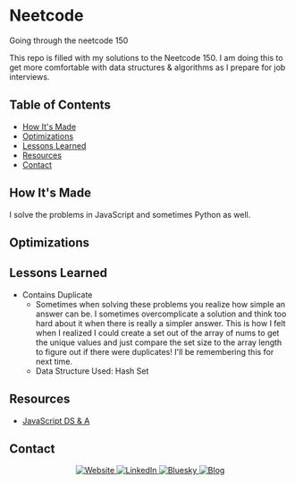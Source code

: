 # Neetcode
Going through the neetcode 150

This repo is filled with my solutions to the Neetcode 150. I am doing this to get more comfortable with data structures & algorithms as I prepare for job interviews.

## Table of Contents
- [How It's Made](#how-its-made)
- [Optimizations](#optimizations)
- [Lessons Learned](#lessons-learned)
- [Resources](#resources)
- [Contact](#contact)

## How It's Made
I solve the problems in JavaScript and sometimes Python as well.

## Optimizations


## Lessons Learned
- Contains Duplicate
    - Sometimes when solving these problems you realize how simple an answer can be. I sometimes overcomplicate a solution and think too hard about it when there is really a simpler answer. This is how I felt when I realized I could create a set out of the array of nums to get the unique values and just compare the set size to the array length to figure out if there were duplicates! I'll be remembering this for next time.
    - Data Structure Used: Hash Set

## Resources
- [JavaScript DS & A](https://github.com/trekhleb/javascript-algorithms)

## Contact
<p align="center">
  <a href="https://rai-dorzback.netlify.app/" target="blank">
    <img src="https://img.shields.io/badge/Website-563d7c?&style=for-the-badge" alt="Website">
  </a>
  <a href="https://www.linkedin.com/in/rai-d/">
    <img src="https://img.shields.io/badge/LinkedIn-046E6D?logo=linkedin&style=for-the-badge" alt="LinkedIn">
  </a>
  <a href="https://bsky.app/profile/rai-bread.bsky.social" target="blank">
    <img src="https://img.shields.io/badge/Bluesky-563d7c?&style=for-the-badge" alt="Bluesky" />
  </a> 
  <a href="https://raisadorzback.hashnode.dev/">
    <img src="https://img.shields.io/badge/Blog-046E6D?&style=for-the-badge" alt="Blog">
  </a>
</p>